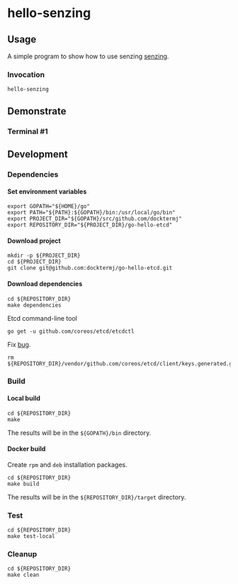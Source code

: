 # hello-senzing

## Usage

A simple program to show how to use senzing
[senzing](https://senzing.com/).

### Invocation

```console
hello-senzing
```

## Demonstrate

### Terminal #1


## Development

### Dependencies

#### Set environment variables

```console
export GOPATH="${HOME}/go"
export PATH="${PATH}:${GOPATH}/bin:/usr/local/go/bin"
export PROJECT_DIR="${GOPATH}/src/github.com/docktermj"
export REPOSITORY_DIR="${PROJECT_DIR}/go-hello-etcd"
```

#### Download project

```console
mkdir -p ${PROJECT_DIR}
cd ${PROJECT_DIR}
git clone git@github.com:docktermj/go-hello-etcd.git
```

#### Download dependencies

```console
cd ${REPOSITORY_DIR}
make dependencies
```

Etcd command-line tool

```console
go get -u github.com/coreos/etcd/etcdctl
```

Fix [bug](https://github.com/coreos/etcd/issues/8715).

```console
rm  ${REPOSITORY_DIR}/vendor/github.com/coreos/etcd/client/keys.generated.go
```

### Build

#### Local build

```console
cd ${REPOSITORY_DIR}
make
```

The results will be in the `${GOPATH}/bin` directory.

#### Docker build

Create `rpm` and `deb` installation packages.

```console
cd ${REPOSITORY_DIR}
make build
```

The results will be in the `${REPOSITORY_DIR}/target` directory.

### Test

```console
cd ${REPOSITORY_DIR}
make test-local
```

### Cleanup

```console
cd ${REPOSITORY_DIR}
make clean
```
